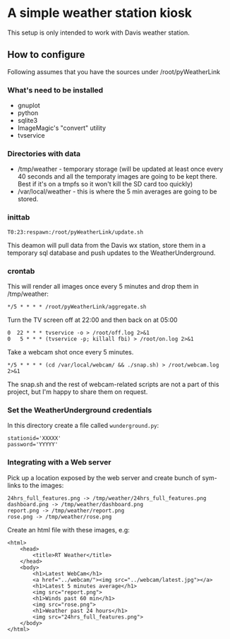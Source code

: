 # A simple weather station kiosk

This setup is only intended to work with Davis weather station.


## How to configure

Following assumes that you have the sources under /root/pyWeatherLink

### What's need to be installed

* gnuplot
* python
* sqlite3
* ImageMagic's "convert" utility
* tvservice


### Directories with data

* /tmp/weather - temporary storage (will be updated at least once every 40 seconds and all the temporaty images are going to be kept there. Best if it's on a tmpfs so it won't kill the SD card too quickly)
* /var/local/weather - this is where the 5 min averages are going to be stored.

### inittab
```
T0:23:respawn:/root/pyWeatherLink/update.sh
```
This deamon will pull data from the Davis wx station, store them in a temporary sql database and push updates to the WeatherUnderground.

### crontab
This will render all images once every 5 minutes and drop them in /tmp/weather:
```
*/5 * * * * /root/pyWeatherLink/aggregate.sh
```

Turn the TV screen off at 22:00 and then back on at 05:00
```
0  22 * * * tvservice -o > /root/off.log 2>&1
0   5 * * * (tvservice -p; killall fbi) > /root/on.log 2>&1
```

Take a webcam shot once every 5 minutes. 
```
*/5 * * * * (cd /var/local/webcam/ && ./snap.sh) > /root/webcam.log 2>&1
```
The snap.sh and the rest of webcam-related scripts are not a part of this project, but I'm happy to share them on request.

### Set the WeatherUnderground credentials
In this directory create a file called `wunderground.py`:
```
stationid='XXXXX'
password='YYYYY'
```

### Integrating with a Web server

Pick up a location exposed by the web server and create bunch of sym-links to the images:
```
24hrs_full_features.png -> /tmp/weather/24hrs_full_features.png
dashboard.png -> /tmp/weather/dashboard.png
report.png -> /tmp/weather/report.png
rose.png -> /tmp/weather/rose.png
```
Create an html file with these images, e.g:
```
<html>
    <head>
        <title>RT Weather</title>
    </head>
    <body>
        <h1>Latest WebCam</h1>
        <a href="../webcam/"><img src="../webcam/latest.jpg"></a>
        <h1>Latest 5 minutes average</h1>
        <img src="report.png">
        <h1>Winds past 60 min</h1>
        <img src="rose.png">
        <h1>Weather past 24 hours</h1>
        <img src="24hrs_full_features.png">
    </body>
</html>
```

